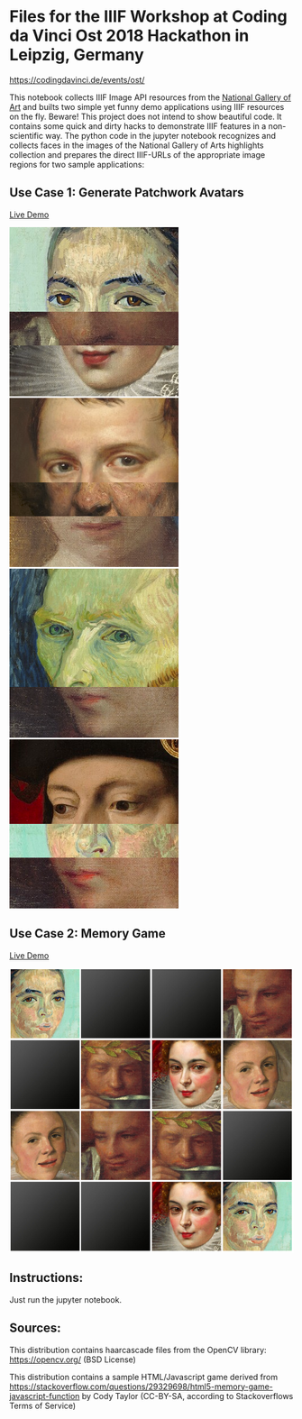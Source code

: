 # Files for the IIIF Workshop at Coding da Vinci Ost 2018 Hackathon in Leipzig, Germany

https://codingdavinci.de/events/ost/

This notebook collects IIIF Image API resources from the [National Gallery of Art](https://www.nga.gov/) and builts two simple yet funny demo applications using IIIF resources on the fly. Beware! This project does not intend to show beautiful code. It contains some quick and dirty hacks to demonstrate IIIF features in a non-scientific way. The python code in the jupyter notebook recognizes and collects faces in the images of the National Gallery of Arts highlights collection and prepares the direct IIIF-URLs of the appropriate image regions for two sample applications:

## Use Case 1: Generate Patchwork Avatars 

[Live Demo](http://htmlpreview.github.io/?https://github.com/leanderseige/cdvost2018_iiifworkshop/blob/master/generator/index.html)

![Demo Picture](images/demo1.png) ![Demo Picture](images/demo2.png) ![Demo Picture](images/demo3.png) ![Demo Picture](images/demo4.png)

## Use Case 2: Memory Game

[Live Demo](http://htmlpreview.github.io/?https://github.com/leanderseige/cdvost2018_iiifworkshop/blob/master/game/game.html)

![Demo Picture](images/demo5.png)

## Instructions:

Just run the jupyter notebook.

## Sources:

This distribution contains haarcascade files from the OpenCV library: https://opencv.org/ (BSD License)

This distribution contains a sample HTML/Javascript game derived from https://stackoverflow.com/questions/29329698/html5-memory-game-javascript-function by Cody Taylor (CC-BY-SA, according to Stackoverflows Terms of Service)

